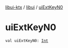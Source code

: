 [libui-ktx](../index.md) / [libui](index.md) / [uiExtKeyN0](./ui-ext-key-n0.md)

# uiExtKeyN0

`val uiExtKeyN0: `[`Int`](https://kotlinlang.org/api/latest/jvm/stdlib/kotlin/-int/index.html)